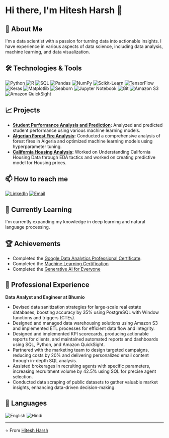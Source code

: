 # Hi there, I'm Hitesh Harsh 👋

## 🚀 About Me
I'm a data scientist with a passion for turning data into actionable insights. I have experience in various aspects of data science, including data analysis, machine learning, and data visualization.

## 🛠️ Technologies & Tools
![Python](https://img.shields.io/badge/-Python-3776AB?logo=python&logoColor=white)
![R](https://img.shields.io/badge/-R-276DC3?logo=r&logoColor=white)
![SQL](https://img.shields.io/badge/-SQL-4479A1?logo=postgresql&logoColor=white)
![Pandas](https://img.shields.io/badge/-Pandas-150458?logo=pandas&logoColor=white)
![NumPy](https://img.shields.io/badge/-NumPy-013243?logo=numpy&logoColor=white)
![Scikit-Learn](https://img.shields.io/badge/-Scikit--Learn-F7931E?logo=scikit-learn&logoColor=white)
![TensorFlow](https://img.shields.io/badge/-TensorFlow-FF6F00?logo=tensorflow&logoColor=white)
![Keras](https://img.shields.io/badge/-Keras-D00000?logo=keras&logoColor=white)
![Matplotlib](https://img.shields.io/badge/-Matplotlib-013243?logo=matplotlib&logoColor=white)
![Seaborn](https://img.shields.io/badge/-Seaborn-3776AB?logo=python&logoColor=white)
![Jupyter Notebook](https://img.shields.io/badge/-Jupyter-FA0F00?logo=jupyter&logoColor=white)
![Git](https://img.shields.io/badge/-Git-F05032?logo=git&logoColor=white)
![Amazon S3](https://img.shields.io/badge/-Amazon%20S3-569A31?logo=amazon-s3&logoColor=white)
![Amazon QuickSight](https://img.shields.io/badge/-Amazon%20QuickSight-FF9900?logo=amazon-quicksight&logoColor=white)

## 📈 Projects
- **[Student Performance Analysis and Prediction](https://github.com/Hitesh-Harsh/Student-Performance-Analysis-and-Prediction):** Analyzed and predicted student performance using various machine learning models.
- **[Algerian Forest Fire Analysis](https://github.com/Hitesh-Harsh/Algerian-Forest-Fire-Analysis.git):** Conducted a comprehensive analysis of forest fires in Algeria and optimized machine learning models using hyperparameter tuning.
- **[California Housing Analysis](https://github.com/Hitesh-Harsh/California-Housing-Analysis.git):** Worked on Understanding California Housing Data through EDA tactics and worked on creating predictive model for Housing prices.

## 📫 How to reach me
[![LinkedIn](https://img.shields.io/badge/LinkedIn-0077B5?logo=linkedin&logoColor=white)](https://www.linkedin.com/in/hitesh-harsh/)
[![Email](https://img.shields.io/badge/Email-D14836?logo=gmail&logoColor=white)](mailto:hiteshharsh2001@gmail.com)

## 🌱 Currently Learning
I'm currently expanding my knowledge in deep learning and natural language processing.

## 🏆 Achievements
- Completed the [Google Data Analytics Professional Certificate](https://www.coursera.org/account/accomplishments/professional-cert/MSR5U66XCEJE).
- Completed the [Machine Learning Certification](https://www.coursera.org/account/accomplishments/verify/25T82RRPS429)
- Completed the [Generative AI for Everyone](https://www.coursera.org/account/accomplishments/verify/V93K76TVZWZP)

## 💼 Professional Experience

**Data Analyst and Engineer at Bhumio**
- Devised data sanitization strategies for large-scale real estate databases, boosting accuracy by 35% using PostgreSQL with Window functions and triggers (CTEs).
- Designed and managed data warehousing solutions using Amazon S3 and implemented ETL processes for efficient data flow and integrity.
- Designed and implemented KPI scorecards, producing actionable reports for clients, and maintained automated reports and dashboards using SQL, Python, and Amazon QuickSight.
- Partnered with the marketing team to design targeted campaigns, reducing costs by 20% and delivering personalized email content through in-depth SQL analysis.
- Assisted brokerages in recruiting agents with specific parameters, increasing recruitment volume by 42.5% using SQL for precise agent selection.
- Conducted data scraping of public datasets to gather valuable market insights, enhancing data-driven decision-making.

## 💬 Languages
![English](https://img.shields.io/badge/English-fluent-brightgreen)
![Hindi](https://img.shields.io/badge/Hindi-fluent-blue)

---
⭐️ From [Hitesh Harsh](https://github.com/Hitesh-Harsh)

